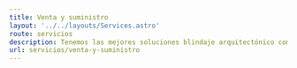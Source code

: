```yaml
---
title: Venta y suministro
layout: '../../layouts/Services.astro'
route: servicios
description: Tenemos las mejores soluciones blindaje arquitectónico como puertas reforzadas de seguridad que se ajustan a las necesidades de protección de cada cliente sin importar el sector en el que sea requerido.
url: servicios/venta-y-suministro
---
```


